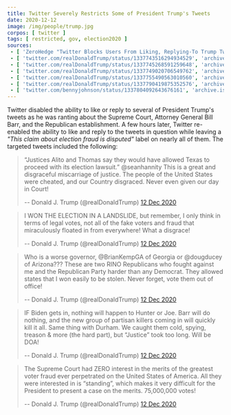 ```yaml
---
title: Twitter Severely Restricts Some of President Trump's Tweets
date: 2020-12-12
image: /img/people/trump.jpg
corpos: [ twitter ]
tags: [ restricted, gov, election2020 ]
sources:
 - [ 'ZeroHedge "Twitter Blocks Users From Liking, Replying-To Trump Tweets As President Rages Over SCOTUS, Barr, & ''RINO'' Governors" by Tyler Durden (12 Dec 2020)', 'archive.is/rhyhK' ]
 - [ 'twitter.com/realDonaldTrump/status/1337743516294934529', 'archive.is/967gO' ]
 - [ 'twitter.com/realDonaldTrump/status/1337745268591259648', 'archive.is/ZOYXv' ]
 - [ 'twitter.com/realDonaldTrump/status/1337749020706549762', 'archive.is/AM6GR' ]
 - [ 'twitter.com/realDonaldTrump/status/1337755490563010560', 'archive.is/F0pKk' ]
 - [ 'twitter.com/realDonaldTrump/status/1337790419875352576', 'archive.is/6Gpan' ]
 - [ 'twitter.com/bennyjohnson/status/1337804092643676161', 'archive.is/5vgl3' ]
---
```


Twitter disabled the ability to like or reply to several of
President Trump's tweets as he was ranting about the Supreme Court, Attorney
General Bill Barr, and the Republican establishment. A few hours later, Twitter
re-enabled the ability to like and reply to the tweets in question while
leaving a _"This claim about election fraud is disputed"_ label on nearly all
of them. The targeted tweets included the following:

> “Justices Alito and Thomas say they would have allowed Texas to proceed with
> its election lawsuit.” @seanhannity This is a great and disgraceful
> miscarriage of justice. The people of the United States were cheated, and our
> Country disgraced. Never even given our day in Court!
>
> -- Donald J. Trump (@realDonaldTrump) [12 Dec 2020](https://archive.is/967gO)

> I WON THE ELECTION IN A LANDSLIDE, but remember, I only think in terms of
> legal votes, not all of the fake voters and fraud that miraculously floated
> in from everywhere! What a disgrace!
>
> -- Donald J. Trump (@realDonaldTrump) [12 Dec 2020](https://archive.is/ZOYXv)

> Who is a worse governor, @BrianKempGA of Georgia or @dougducey of Arizona???
> These are two RINO Republicans who fought against me and the Republican Party
> harder than any Democrat. They allowed states that I won easily to be stolen.
> Never forget, vote them out of office!
>
> -- Donald J. Trump (@realDonaldTrump) [12 Dec 2020](https://archive.is/AM6GR)

> IF Biden gets in, nothing will happen to Hunter or Joe. Barr will do nothing,
> and the new group of partisan killers coming in will quickly kill it all.
> Same thing with Durham. We caught them cold, spying, treason & more (the hard
> part), but “Justice” took too long. Will be DOA!
>
> -- Donald J. Trump (@realDonaldTrump) [12 Dec 2020](https://archive.is/F0pKk)

> The Supreme Court had ZERO interest in the merits of the greatest voter fraud
> ever perpetrated on the United States of America. All they were interested in
> is “standing”, which makes it very difficult for the President to present a
> case on the merits. 75,000,000 votes!
>
> -- Donald J. Trump (@realDonaldTrump) [12 Dec 2020](https://archive.is/6Gpan)
